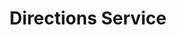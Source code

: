 ---
title: Directions Service
eleventyNavigation:
  parent: directions
  key: directions-service
  title: Directions Service
  order: 10
---